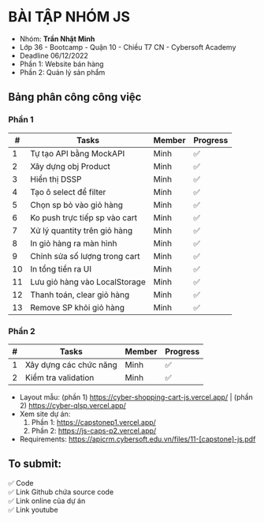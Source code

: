 ﻿# BÀI TẬP NHÓM JS
- Nhóm: **Trần Nhật Minh**
- Lớp 36 - Bootcamp - Quận 10 - Chiều T7 CN - Cybersoft Academy
- Deadline 06/12/2022
- Phần 1: Website bán hàng
- Phần 2: Quản lý sản phẩm
## Bảng phân công công việc
### Phần 1
| #  | **Tasks**                     | **Member** | Progress |
|----|-------------------------------|------------|----------|
| 1  | Tự tạo API bằng MockAPI       | Minh       |   ✅     |
| 2  | Xây dựng obj Product          | Minh       |   ✅     |
| 3  | Hiển thị DSSP                 | Minh       |   ✅     |
| 4  | Tạo ô select để filter        | Minh       |   ✅     |
| 5  | Chọn sp bỏ vào giỏ hàng       | Minh       |   ✅     |
| 6  | Ko push trực tiếp sp vào cart | Minh       |   ✅     |
| 7  | Xử lý quantity trên giỏ hàng  | Minh       |   ✅     |
| 8  | In giỏ hàng ra màn hình       | Minh       |   ✅     |
| 9  | Chỉnh sửa số lượng trong cart | Minh       |   ✅     |
| 10 | In tổng tiền ra UI            | Minh       |   ✅     |
| 11 | Lưu giỏ hàng vào LocalStorage | Minh       |   ✅     |
| 12 | Thanh toán, clear giỏ hàng    | Minh       |   ✅     |
| 13 | Remove SP khỏi giỏ hàng       | Minh       |   ✅     |

### Phần 2
| # | **Tasks**              | **Member** | Progress |
|:-:|------------------------|------------|----------|
| 1 | Xây dựng các chức năng | Minh       |    ✅    |
| 2 | Kiểm tra validation    | Minh       |    ✅    |

- Layout mẫu: (phần 1) https://cyber-shopping-cart-js.vercel.app/ | (phần 2) https://cyber-qlsp.vercel.app/
- Xem site dự án: 
    1. Phần 1: https://capstonep1.vercel.app/
    2. Phần 2: https://js-caps-p2.vercel.app/
- Requirements: https://apicrm.cybersoft.edu.vn/files/11-[capstone]-js.pdf

## To submit:
✅ Code<br>
✅ Link Github chứa source code<br>
✅ Link online của dự án<br>
✅ Link youtube 
